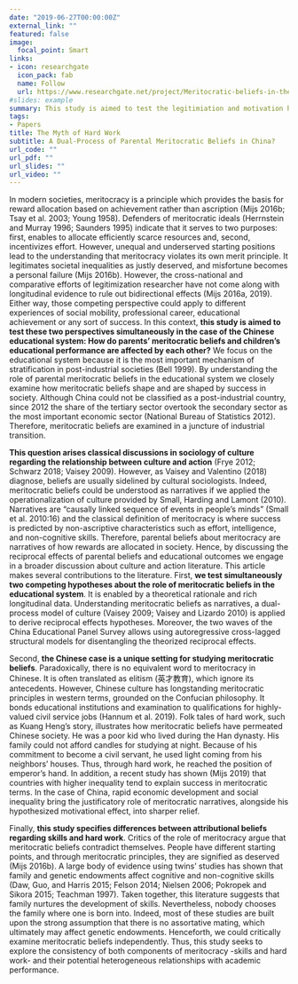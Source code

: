 ```yaml
---
date: "2019-06-27T00:00:00Z"
external_link: ""
featured: false
image:
  focal_point: Smart
links:
- icon: researchgate
  icon_pack: fab
  name: Follow
  url: https://www.researchgate.net/project/Meritocratic-beliefs-in-the-Chinese-educational-system
#slides: example
summary: This study is aimed to test the legitimiation and motivation hypotheses of culture simultaneously in the case of the Chinese educational system regarding meritocratic beliefs. How do parents’ meritocratic beliefs and children’s educational performance are affected by each other? 
tags:
- Papers
title: The Myth of Hard Work
subtitle: A Dual-Process of Parental Meritocratic Beliefs in China?
url_code: ""
url_pdf: ""
url_slides: ""
url_video: ""
---
```


In modern societies, meritocracy is a principle which provides the basis for reward allocation based on achievement rather than ascription (Mijs 2016b; Tsay et al. 2003; Young 1958). Defenders of meritocratic ideals (Herrnstein and Murray 1996; Saunders 1995) indicate that it serves to two purposes: first, enables to allocate efficiently scarce resources and, second, incentivizes effort. However, unequal and underserved starting positions lead to the understanding that meritocracy violates its own merit principle. It legitimates societal inequalities as justly deserved, and misfortune becomes a personal failure (Mijs 2016b). However, the cross-national and comparative efforts of legitimization researcher have not come along with longitudinal evidence to rule out bidirectional effects (Mijs 2016a, 2019). Either way, those competing perspective could apply to different experiences of social mobility, professional career, educational achievement or any sort of success. In this context, **this study is aimed to test these two perspectives simultaneously in the case of the Chinese educational system: How do parents’ meritocratic beliefs and children’s educational performance are affected by each other?** We focus on the educational system because it is the most important mechanism of stratification in post-industrial societies (Bell 1999). By understanding the role of parental meritocratic beliefs in the educational system we closely examine how meritocratic beliefs shape and are shaped by success in society. Although China could not be classified as a post-industrial country, since 2012 the share of the tertiary sector overtook the secondary sector as the most important economic sector (National Bureau of Statistics 2012). Therefore, meritocratic beliefs are examined in a juncture of industrial transition. 

**This question arises classical discussions in sociology of culture regarding the relationship between culture and action** (Frye 2012; Schwarz 2018; Vaisey 2009). However, as Vaisey and Valentino (2018) diagnose, beliefs are usually sidelined by cultural sociologists. Indeed, meritocratic beliefs could be understood as narratives if we applied the operationalization of culture provided by Small, Harding and Lamont (2010). Narratives are “causally linked sequence of events in people’s minds”  (Small et al. 2010:16) and the classical definition of meritocracy is where success is predicted by non-ascriptive characteristics such as effort, intelligence, and non-cognitive skills. Therefore, parental beliefs about meritocracy are narratives of how rewards are allocated in society. Hence, by discussing the reciprocal effects of parental beliefs and educational outcomes we engage in a broader discussion about culture and action literature. 
This article makes several contributions to the literature. First, **we test simultaneously two competing hypotheses about the role of meritocratic beliefs in the educational system**. It is enabled by a theoretical rationale and rich longitudinal data. Understanding meritocratic beliefs as narratives, a dual-process model of culture (Vaisey 2009; Vaisey and Lizardo 2010) is applied to derive reciprocal effects hypotheses. Moreover, the two waves of the China Educational Panel Survey allows using autoregressive cross-lagged structural models for disentangling the theorized reciprocal effects.

Second, **the Chinese case is a unique setting for studying meritocratic beliefs**. Paradoxically, there is no equivalent word to meritocracy in Chinese. It is often translated as elitism (英才教育), which ignore its antecedents. However, Chinese culture has longstanding meritocratic principles in western terms, grounded on the Confucian philosophy. It bonds educational institutions and examination to qualifications for highly-valued civil service jobs (Hannum et al. 2019). Folk tales of hard work, such as Kuang Heng’s story, illustrates how meritocratic beliefs have permeated Chinese society. He was a poor kid who lived during the Han dynasty. His family could not afford candles for studying at night. Because of his commitment to become a civil servant, he used light coming from his neighbors’ houses. Thus, through hard work, he reached the position of emperor’s hand. In addition, a recent study has shown (Mijs 2019) that countries with higher inequality tend to explain success in meritocratic terms. In the case of China, rapid economic development and social inequality bring the justificatory role of meritocratic narratives, alongside his hypothesized motivational effect, into sharper relief.

Finally, **this study specifies differences between attributional beliefs regarding skills and hard work**. Critics of the role of meritocracy argue that meritocratic beliefs contradict themselves. People have different starting points, and through meritocratic principles, they are signified as deserved (Mijs 2016b). A large body of evidence using twins’ studies has shown that family and genetic endowments affect cognitive and non-cognitive skills (Daw, Guo, and Harris 2015; Felson 2014; Nielsen 2006; Pokropek and Sikora 2015; Teachman 1997). Taken together, this literature suggests that family nurtures the development of skills. Nevertheless, nobody chooses the family where one is born into. Indeed, most of these studies are built upon the strong assumption that there is no assortative mating, which ultimately may affect genetic endowments. Henceforth, we could critically examine meritocratic beliefs independently. Thus, this study seeks to explore the consistency of both components of meritocracy -skills and hard work- and their potential heterogeneous relationships with academic performance.

